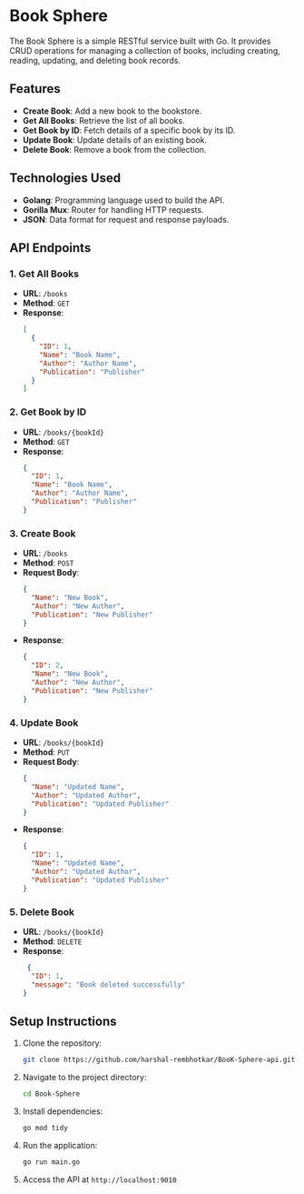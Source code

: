 # Book Sphere

The Book Sphere is a simple RESTful service built with Go. It provides CRUD operations for managing a collection of books, including creating, reading, updating, and deleting book records.

## Features

- **Create Book**: Add a new book to the bookstore.
- **Get All Books**: Retrieve the list of all books.
- **Get Book by ID**: Fetch details of a specific book by its ID.
- **Update Book**: Update details of an existing book.
- **Delete Book**: Remove a book from the collection.

## Technologies Used

- **Golang**: Programming language used to build the API.
- **Gorilla Mux**: Router for handling HTTP requests.
- **JSON**: Data format for request and response payloads.

## API Endpoints

### 1. Get All Books
- **URL**: `/books`
- **Method**: `GET`
- **Response**:
  ```json
  [
    {
      "ID": 1,
      "Name": "Book Name",
      "Author": "Author Name",
      "Publication": "Publisher"
    }
  ]
  ```

### 2. Get Book by ID
- **URL**: `/books/{bookId}`
- **Method**: `GET`
- **Response**:
  ```json
  {
    "ID": 1,
    "Name": "Book Name",
    "Author": "Author Name",
    "Publication": "Publisher"
  }
  ```

### 3. Create Book
- **URL**: `/books`
- **Method**: `POST`
- **Request Body**:
  ```json
  {
    "Name": "New Book",
    "Author": "New Author",
    "Publication": "New Publisher"
  }
  ```
- **Response**:
  ```json
  {
    "ID": 2,
    "Name": "New Book",
    "Author": "New Author",
    "Publication": "New Publisher"
  }
  ```

### 4. Update Book
- **URL**: `/books/{bookId}`
- **Method**: `PUT`
- **Request Body**:
  ```json
  {
    "Name": "Updated Name",
    "Author": "Updated Author",
    "Publication": "Updated Publisher"
  }
  ```
- **Response**:
  ```json
  {
    "ID": 1,
    "Name": "Updated Name",
    "Author": "Updated Author",
    "Publication": "Updated Publisher"
  }
  ```

### 5. Delete Book
- **URL**: `/books/{bookId}`
- **Method**: `DELETE`
- **Response**:
  ```json
   {
    "ID": 1,
    "message": "Book deleted successfully"
  }
  ```

## Setup Instructions

1. Clone the repository:
   ```bash
   git clone https://github.com/harshal-rembhotkar/BooK-Sphere-api.git
   ```

2. Navigate to the project directory:
   ```bash
   cd Book-Sphere
   ```

3. Install dependencies:
   ```bash
   go mod tidy
   ```

4. Run the application:
   ```bash
   go run main.go
   ```

5. Access the API at `http://localhost:9010`
